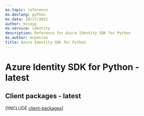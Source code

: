```yaml
---
ms.topic: reference
ms.devlang: python
ms.data: 10/17/2022
author: mccoyp
ms.service: identity
description: Reference for Azure Identity SDK for Python
ms.author: mcpatino
title: Azure Identity SDK for Python
---
```

# Azure Identity SDK for Python - latest

## Client packages - latest
[!INCLUDE [client-packages](identity-client-index.md)]